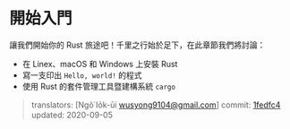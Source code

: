 # 開始入門

讓我們開始你的 Rust 旅途吧！千里之行始於足下，在此章節我們將討論：

* 在 Linex、macOS 和 Windows 上安裝 Rust
* 寫一支印出 `Hello, world!` 的程式
* 使用 Rust 的套件管理工具暨建構系統 `cargo`

> translators: [Ngô͘ Io̍k-ūi <wusyong9104@gmail.com>]
> commit: [1fedfc4](https://github.com/rust-lang/book/blob/1fedfc4b96c2017f64ecfcf41a0a07e2e815f24f/src/ch01-00-getting-started.md)
> updated: 2020-09-05